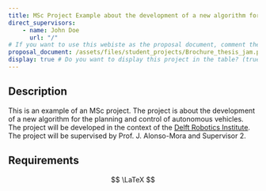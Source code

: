 ```yaml
---
title: MSc Project Example about the development of a new algorithm for the planning and control 
direct_supervisors: 
    - name: John Doe
      url: "/"
# If you want to use this webiste as the proposal document, comment the proposal_document, just write in the body of the document with markdown
proposal_document: /assets/files/student_projects/Brochure_thesis_jam.pdf
display: true # Do you want to display this project in the table? (true/false)
---
```


<!-- # Title will be added automatically -->

## Description

This is an example of an MSc project. The project is about the development of a new algorithm for the planning and control of autonomous vehicles. The project will be developed in the context of the [Delft Robotics Institute](https://www.tudelft.nl/robotics-institute/). The project will be supervised by Prof. J. Alonso-Mora and Supervisor 2.

## Requirements

$$ \LaTeX $$